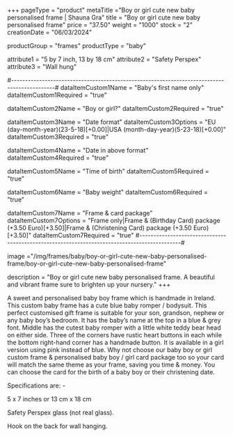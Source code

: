 +++
pageType = "product"
metaTitle ="Boy or girl cute new baby personalised frame | Shauna Gra"
title = "Boy or girl cute new baby personalised frame"
price = "37.50"
weight = "1000"
stock = "2"
creationDate = "06/03/2024"

productGroup = "frames"
productType = "baby"
 
attribute1 = "5 by 7 inch, 13 by 18 cm" 
attribute2 = "Safety Perspex"
attribute3 = "Wall hung"

#---------------------------------------------------------------------------------------------#
dataItemCustom1Name = "Baby's first name only"
dataItemCustom1Required = "true"

dataItemCustom2Name = "Boy or girl?"
dataItemCustom2Required = "true"

dataItemCustom3Name = "Date format"
dataItemCustom3Options = "EU (day-month-year)(23-5-18)[+0.00]|USA (month-day-year)(5-23-18)[+0.00]"
dataItemCustom3Required = "true"

dataItemCustom4Name = "Date in above format"
dataItemCustom4Required = "true"

dataItemCustom5Name = "Time of birth"
dataItemCustom5Required = "true"

dataItemCustom6Name = "Baby weight"
dataItemCustom6Required = "true"

dataItemCustom7Name = "Frame & card package"
dataItemCustom7Options = "Frame only|Frame & (Birthday Card) package (+3.50 Euro)[+3.50]|Frame & (Christening Card) package (+3.50 Euro)[+3.50]"
dataItemCustom7Required = "true"
#---------------------------------------------------------------------------------------------#

image ="/img/frames/baby/boy-or-girl-cute-new-baby-personalised-frame/boy-or-girl-cute-new-baby-personalised-frame"
 
description = "Boy or girl cute new baby personalised frame. A beautiful and vibrant frame sure to brighten up your nursery."
+++

A sweet and personalised baby boy frame which is handmade in Ireland. This custom baby frame has a cute blue baby romper / bodysuit. This perfect customised gift frame is suitable for your son, grandson, nephew or any baby boy’s bedroom. It has the baby’s name at the top in a blue & grey font. Middle has the cutest baby romper with a little white teddy bear head on either side. Three of the corners have rustic heart buttons in each while the bottom right-hand corner has a handmade button. It is available in a girl version using pink instead of blue. Why not choose our baby boy or girl custom frame & personalised baby boy / girl card package too so your card will match the same theme as your frame, saving you time & money. You can choose the card for the birth of a baby boy or their christening date.

Specifications are: -

5 x 7 inches or 13 cm x 18 cm

Safety Perspex glass (not real glass).

Hook on the back for wall hanging.
